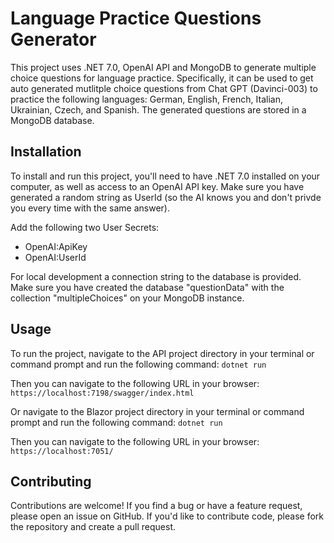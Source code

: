 # Language Practice Questions Generator
This project uses .NET 7.0, OpenAI API and MongoDB to generate multiple choice questions for language practice. Specifically, it can be used to get auto generated mutlitple choice questions from Chat GPT (Davinci-003) to practice the following languages: German, English, French, Italian, Ukrainian, Czech, and Spanish. The generated questions are stored in a MongoDB database.

## Installation
To install and run this project, you'll need to have .NET 7.0 installed on your computer, as well as access to an OpenAI API key. Make sure you have generated a random string as UserId (so the AI knows you and don't privde you every time with the same answer).

Add the following two User Secrets:
- OpenAI:ApiKey
- OpenAI:UserId

For local development a connection string to the database is provided.
Make sure you have created the database "questionData" with the collection "multipleChoices" on your MongoDB instance.

## Usage
To run the project, navigate to the API project directory in your terminal or command prompt and run the following command:
``
dotnet run
``

Then you can navigate to the following URL in your browser:
``
https://localhost:7198/swagger/index.html
``

Or navigate to the Blazor project directory in your terminal or command prompt and run the following command:
``
dotnet run
``

Then you can navigate to the following URL in your browser:
``
https://localhost:7051/
``

## Contributing
Contributions are welcome! If you find a bug or have a feature request, please open an issue on GitHub. If you'd like to contribute code, please fork the repository and create a pull request.
